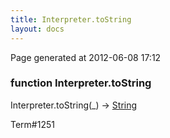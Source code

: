 ```yaml
---
title: Interpreter.toString
layout: docs
---
```


<div class="bottom_right_note">Page generated at 2012-06-08 17:12</div>
<h3><span class="minor">function</span> Interpreter.toString</h3>

Interpreter.toString(_) -> <a href="/docs/String.html">String</a>
<p></p>

<p><span class="extra_minor">Term#1251</span></p>
